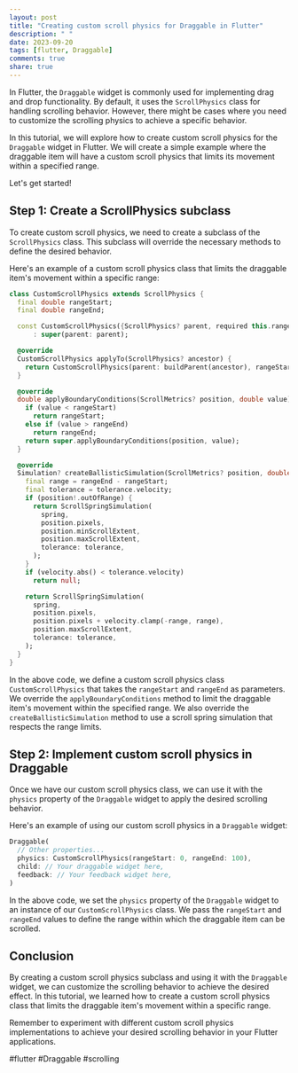 ```yaml
---
layout: post
title: "Creating custom scroll physics for Draggable in Flutter"
description: " "
date: 2023-09-20
tags: [flutter, Draggable]
comments: true
share: true
---
```


In Flutter, the `Draggable` widget is commonly used for implementing drag and drop functionality. By default, it uses the `ScrollPhysics` class for handling scrolling behavior. However, there might be cases where you need to customize the scrolling physics to achieve a specific behavior.

In this tutorial, we will explore how to create custom scroll physics for the `Draggable` widget in Flutter. We will create a simple example where the draggable item will have a custom scroll physics that limits its movement within a specified range.

Let's get started!

## Step 1: Create a ScrollPhysics subclass

To create custom scroll physics, we need to create a subclass of the `ScrollPhysics` class. This subclass will override the necessary methods to define the desired behavior.

Here's an example of a custom scroll physics class that limits the draggable item's movement within a specific range:

```dart
class CustomScrollPhysics extends ScrollPhysics {
  final double rangeStart;
  final double rangeEnd;

  const CustomScrollPhysics({ScrollPhysics? parent, required this.rangeStart, required this.rangeEnd})
      : super(parent: parent);

  @override
  CustomScrollPhysics applyTo(ScrollPhysics? ancestor) {
    return CustomScrollPhysics(parent: buildParent(ancestor), rangeStart: rangeStart, rangeEnd: rangeEnd);
  }

  @override
  double applyBoundaryConditions(ScrollMetrics? position, double value) {
    if (value < rangeStart)
      return rangeStart;
    else if (value > rangeEnd)
      return rangeEnd;
    return super.applyBoundaryConditions(position, value);
  }

  @override
  Simulation? createBallisticSimulation(ScrollMetrics? position, double velocity) {
    final range = rangeEnd - rangeStart;
    final tolerance = tolerance.velocity;
    if (position!.outOfRange) {
      return ScrollSpringSimulation(
        spring,
        position.pixels,
        position.minScrollExtent,
        position.maxScrollExtent,
        tolerance: tolerance,
      );
    }
    if (velocity.abs() < tolerance.velocity)
      return null;

    return ScrollSpringSimulation(
      spring,
      position.pixels,
      position.pixels + velocity.clamp(-range, range),
      position.maxScrollExtent,
      tolerance: tolerance,
    );
  }
}
```

In the above code, we define a custom scroll physics class `CustomScrollPhysics` that takes the `rangeStart` and `rangeEnd` as parameters. We override the `applyBoundaryConditions` method to limit the draggable item's movement within the specified range. We also override the `createBallisticSimulation` method to use a scroll spring simulation that respects the range limits.

## Step 2: Implement custom scroll physics in Draggable

Once we have our custom scroll physics class, we can use it with the `physics` property of the `Draggable` widget to apply the desired scrolling behavior.

Here's an example of using our custom scroll physics in a `Draggable` widget:

```dart
Draggable(
  // Other properties...
  physics: CustomScrollPhysics(rangeStart: 0, rangeEnd: 100),
  child: // Your draggable widget here,
  feedback: // Your feedback widget here,
)
```

In the above code, we set the `physics` property of the `Draggable` widget to an instance of our `CustomScrollPhysics` class. We pass the `rangeStart` and `rangeEnd` values to define the range within which the draggable item can be scrolled.

## Conclusion

By creating a custom scroll physics subclass and using it with the `Draggable` widget, we can customize the scrolling behavior to achieve the desired effect. In this tutorial, we learned how to create a custom scroll physics class that limits the draggable item's movement within a specific range.

Remember to experiment with different custom scroll physics implementations to achieve your desired scrolling behavior in your Flutter applications.

#flutter #Draggable #scrolling